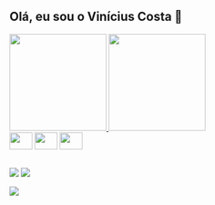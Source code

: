 ## Olá, eu sou o Vinícius Costa 👋 ##


<div>
 <a href="https://github.com/vinipcosta">
<img height="170em" src="https://github-readme-stats.vercel.app/api?username=vinipcosta&count_private=true&show_icons=true&include_all_commits=true&theme=dracula"> <img height="170em" src="https://github-readme-stats.vercel.app/api/top-langs/?username=vinipcosta&layout=compact&theme=dracula">
 </a>
</div>

<div style="display: inline_block"> 
<img height="30" width="40" src="https://cdn.jsdelivr.net/gh/devicons/devicon/icons/java/java-original.svg" />
<img height="30" width="40" src="https://cdn.jsdelivr.net/gh/devicons/devicon/icons/postgresql/postgresql-original.svg" />
<img height="30" width="40" src="https://cdn.jsdelivr.net/gh/devicons/devicon/icons/c/c-original.svg" />
</div>

##

<div>
 <a href="https://www.linkedin.com/in/vin%C3%ADcius-costa-a37956247/" target="_blank"><img src="https://img.shields.io/badge/LinkedIn-0077B5?style=for-the-badge&logo=linkedin&logoColor=white" target="_blank"></a>
 <a href = "mailto:vinicius.p.costa23@gmail.com"><img src="https://img.shields.io/badge/Gmail-D14836?style=for-the-badge&logo=gmail&logoColor=white" target="_blank"></a>

![](https://github.com/vinipcosta/snk/raw/output/github-contribution-grid-snake.svg)

</div>
